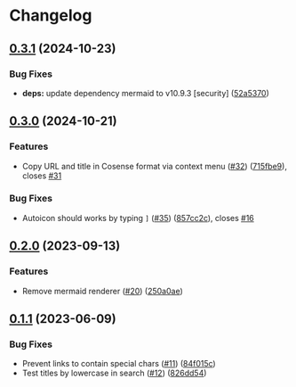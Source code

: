 # Changelog

## [0.3.1](https://github.com/nandenjin/tsukimi/compare/v0.3.0...v0.3.1) (2024-10-23)


### Bug Fixes

* **deps:** update dependency mermaid to v10.9.3 [security] ([52a5370](https://github.com/nandenjin/tsukimi/commit/52a5370ed87d11726c9e06347a73367b7ba52a31))

## [0.3.0](https://github.com/nandenjin/tsukimi/compare/v0.2.0...v0.3.0) (2024-10-21)


### Features

* Copy URL and title in Cosense format via context menu ([#32](https://github.com/nandenjin/tsukimi/issues/32)) ([715fbe9](https://github.com/nandenjin/tsukimi/commit/715fbe91a2e5feecad633a99abcad858a59a81b5)), closes [#31](https://github.com/nandenjin/tsukimi/issues/31)


### Bug Fixes

* Autoicon should works by typing `]` ([#35](https://github.com/nandenjin/tsukimi/issues/35)) ([857cc2c](https://github.com/nandenjin/tsukimi/commit/857cc2ce61454f618a971feeaae524b56789518f)), closes [#16](https://github.com/nandenjin/tsukimi/issues/16)

## [0.2.0](https://github.com/nandenjin/tsukimi/compare/v0.1.1...v0.2.0) (2023-09-13)


### Features

* Remove mermaid renderer ([#20](https://github.com/nandenjin/tsukimi/issues/20)) ([250a0ae](https://github.com/nandenjin/tsukimi/commit/250a0ae42d8d5ec5ab16d1f512ddc6fdb9783d23))

## [0.1.1](https://github.com/nandenjin/tsukimi/compare/v0.1.0...v0.1.1) (2023-06-09)


### Bug Fixes

* Prevent links to contain special chars ([#11](https://github.com/nandenjin/tsukimi/issues/11)) ([84f015c](https://github.com/nandenjin/tsukimi/commit/84f015c2131d4d7b53073aad98c93c74a642d72d))
* Test titles by lowercase in search ([#12](https://github.com/nandenjin/tsukimi/issues/12)) ([826dd54](https://github.com/nandenjin/tsukimi/commit/826dd546ca9fdc0c7d21586d8ea3bf132561c1f7))
